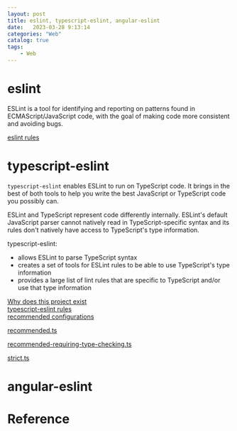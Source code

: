 ```yaml
---
layout: post
title: eslint, typescript-eslint, angular-eslint
date:   2023-03-28 9:13:14
categories: "Web"
catalog: true
tags: 
    - Web
---
```


# eslint
ESLint is a tool for identifying and reporting on patterns found in ECMAScript/JavaScript code, with the goal of making code more consistent and avoiding bugs.

[eslint rules](https://eslint.org/docs/latest/rules/)  

# typescript-eslint

`typescript-eslint` enables ESLint to run on TypeScript code. It brings in the best of both tools to help you write the best JavaScript or TypeScript code you possibly can.

ESLint and TypeScript represent code differently internally. ESLint's default JavaScript parser cannot natively read in TypeScript-specific syntax and its rules don't natively have access to TypeScript's type information.

typescript-eslint:
+ allows ESLint to parse TypeScript syntax
+ creates a set of tools for ESLint rules to be able to use TypeScript's type information
+ provides a large list of lint rules that are specific to TypeScript and/or use that type information


[Why does this project exist](https://typescript-eslint.io/#why-does-this-project-exist?)  
[typescript-eslint rules](https://typescript-eslint.io/rules/)  
[recommended configurations](https://typescript-eslint.io/linting/configs/#recommended-configurations)  

[recommended.ts](https://github.com/typescript-eslint/typescript-eslint/blob/main/packages/eslint-plugin/src/configs/recommended.ts)  

[recommended-requiring-type-checking.ts](https://github.com/typescript-eslint/typescript-eslint/blob/main/packages/eslint-plugin/src/configs/recommended-requiring-type-checking.ts)  

[strict.ts](https://github.com/typescript-eslint/typescript-eslint/blob/main/packages/eslint-plugin/src/configs/strict.ts)
# angular-eslint

# Reference

